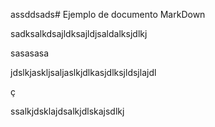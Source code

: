 



assddsads# Ejemplo de documento MarkDown


sadksalkdsajldksajldjsaldalksjdlkj


sasasasa


jdslkjaskljsaljaslkjdlkasjdlksjldsjlajdl

ç

ssalkjdsklajdsalkjdlskajsdlkj
